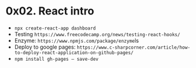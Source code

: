 # 0x02. React intro

- `npx create-react-app dashboard`
- Testing `https://www.freecodecamp.org/news/testing-react-hooks/`
- Enzyme: `https://www.npmjs.com/package/enzyme`ls
- Deploy to google pages: `https://www.c-sharpcorner.com/article/how-to-deploy-react-application-on-github-pages/`
- `npm install gh-pages — save-dev`